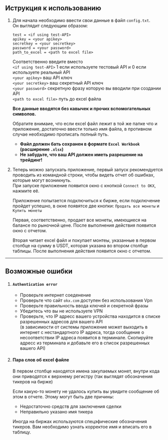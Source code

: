 ## Иструкция к использованию
1. Для начала необходимо ввести свои данные в файл `config.txt`.\
Он выглядит следующим образом:
    ```
    test = <if using test-API>
    apikey = <your apikey>
    secretkey = <your secretkey>
    password = <your password>
    path_to_excel = <path to excel file>
    ```
    Соответственно введите вместо\
    `<if using test-API>` 1 если используете тестовый API и 0 если используете реальный API\
    `<your apikey>` ваш API ключ\
    `<your secretkey>` ваш секретный API ключ\
    `<your password>` секретную фразу которую вы вводили при создании API\
    `<path to excel file>` путь до excel файла

    **Все данные вводятся без кавычек и прочих вспомогательных символов.**

    Обратите внимаие, что если excel файл лежит в той же папке что и приложение, достаточно ввести только имя файла, в противном случае необходимо прописать полный путь.

    - **Файл должен бать сохранен в формате `Excel Workbook` (расширение `.xlsx`)**
    - **Не забудьте, что ваш API должен иметь разрешение на трейдинг!**

2. Теперь можно запускать приложение, первый запуск рекомендуется проводить из командной строки, чтобы видеть отчет об ошибках, которые могут возникнуть.\
При запуске приложение появится окно с кнопкой `Connect to OKX`, нажмите её.

    Приложение попытается подключиться к бирже, если подключение пройдет успешно, в окне появятсе две кнопки: `Продать все монеты` и `Купить монеты`

    Первая, соответственно, продает все монеты, имеющиеся на балансе по рыночной цене. После выполнения действия появится окно с отчетом.

    Вторая читает excel файл и покупает монтеы, указанные в первом столбце на сумму в USDT, которая указана во втором столбце таблицы. После выполнения действия появится окно с отчетом.
---
## Возможные ошибки
1. #### `Authentication error`
    - Проверьте интернет соеденение
    - Проверьте что сайт `okx.com` доступен без использования Vpn
    - Проверьте правильность ввода ключей и секретной фразы
    - Убедитесь что вы не используете VPN
    - Проверьте, что IP адресс вашего устройства находится в списке разрешенных адресов для вашего API\
        (в зависимости от системы приложение может выходить в интернет с нестандартного IP адреса, тогда сообщение о несоответствии IP адреса появится в терминале. Скопируйте адресс из терминала и добавьте его в список разрешенных вашего API)
2. #### Пара слов об excel файле
    В первом столбце находятся имена закупаемых монет, внутри кода они приводятся к верхнему регистру (так выглядят обозначения тикеров на бирже)

    Если какую-то монету не удалось купить вы увидите сообщение об этом в отчете. Этому могут быть две причины:
    - Недостаточно средств для заключения сделки
    - Неправильно указано имя тикера

    Иногда на биржах используются спецэфические обозначения тикеров. Вам необходимо узнать корректое имя и вписать его в таблицу.
